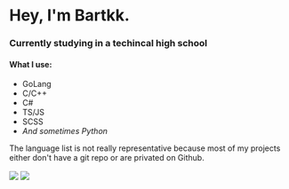 # Hey, I'm Bartkk.
### Currently studying in a techincal high school

#### What I use:
 - GoLang
 - C/C++
 - C#
 - TS/JS
 - SCSS
 - _And sometimes Python_

The language list is not really representative because most of my projects either don't have a git repo or are privated on Github.


<div>
  <img align="center" src="https://github-readme-stats.vercel.app/api/top-langs/?username=Bartkk0&layout=compact&theme=radical" />
  <img align="center" src="https://github-readme-stats.vercel.app/api?username=Bartkk0&show_icons=true&theme=radical" />
</div
